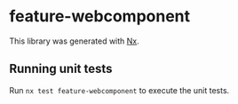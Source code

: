 # feature-webcomponent

This library was generated with [Nx](https://nx.dev).

## Running unit tests

Run `nx test feature-webcomponent` to execute the unit tests.
